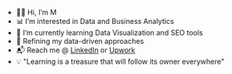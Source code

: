 - 🧕🏼 Hi, I’m M
- 📊 I’m interested in Data and Business Analytics
- 🌱 I’m currently learning Data Visualization and SEO tools
- 🧠 Refining my data-driven approaches
- 📬 Reach me @ <a href="https://www.linkedin.com/in/marsyamahfis/">LinkedIn</a> or <a href="https://www.upwork.com/freelancers/~011c8550db8a957f27">Upwork</a>
- 💡 "Learning is a treasure that will follow its owner everywhere"

<!---
mrsyamhfis/mrsyamhfis is a ✨ special ✨ repository because its `README.md` (this file) appears on your GitHub profile.
You can click the Preview link to take a look at your changes.
--->

